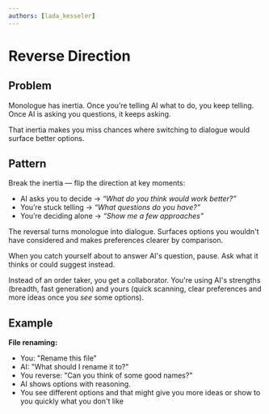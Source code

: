 ```yaml
---
authors: [lada_kesseler]
---
```


# Reverse Direction

## Problem
Monologue has inertia.
Once you’re telling AI what to do, you keep telling.
Once AI is asking you questions, it keeps asking.

That inertia makes you miss chances where switching to dialogue would surface better options.

## Pattern
Break the inertia — flip the direction at key moments:

* AI asks you to decide → *“What do you think would work better?”*
* You’re stuck telling → *“What questions do you have?”*
* You’re deciding alone → *“Show me a few approaches”*

The reversal turns monologue into dialogue. Surfaces options you wouldn't have considered and makes preferences clearer by comparison.

When you catch yourself about to answer AI's question, pause. Ask what it thinks or could suggest instead.

Instead of an order taker, you get a collaborator. You're using AI's strengths (breadth, fast generation) and yours (quick scanning, clear preferences and more ideas once you *see* some options).

## Example

**File renaming:**
- You: "Rename this file"
- AI: "What should I rename it to?"
- You reverse: "Can you think of some good names?"
- AI shows options with reasoning.
- You see different options and that might give you more ideas or show to you quickly what you don't like
